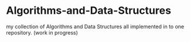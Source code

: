 # Algorithms-and-Data-Structures
my collection of Algorithms and Data Structures all implemented in to one repository. (work in progress)
